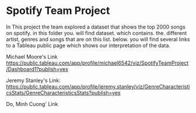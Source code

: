 # Spotify Team Project

In This project the team explored a dataset that shows the top 2000 songs on spotify. in this folder you. will find dataset. which contains. the. different
artist, genres and songs that are on this list. below. you will find several links to a Tableau public page which shows our interpretation of the data.

Michael Moore's Link
https://public.tableau.com/app/profile/michael6542/viz/SpotifyTeamProject/Dashboard1?publish=yes

Jeremy Stanley's Link: https://public.tableau.com/app/profile/jeremy.stanley/viz/GenreCharacteristicsStats/GenreCharacteristicsStats?publish=yes

Do, Minh Cuong' Link
